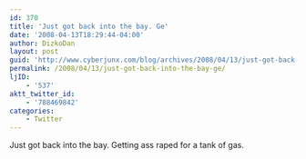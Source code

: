 ```yaml
---
id: 370
title: 'Just got back into the bay. Ge'
date: '2008-04-13T18:29:44-04:00'
author: DizkoDan
layout: post
guid: 'http://www.cyberjunx.com/blog/archives/2008/04/13/just-got-back-into-the-bay-ge/'
permalink: /2008/04/13/just-got-back-into-the-bay-ge/
ljID:
    - '537'
aktt_twitter_id:
    - '788469842'
categories:
    - Twitter
---
```


Just got back into the bay. Getting ass raped for a tank of gas.